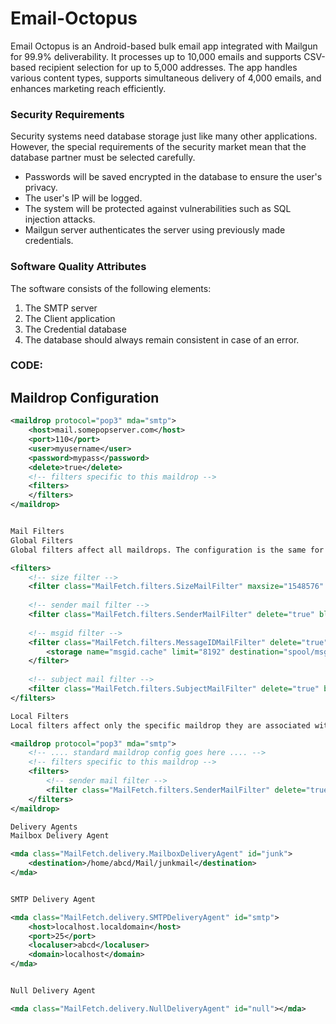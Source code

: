 # Email-Octopus
Email Octopus is an Android-based bulk email app integrated with Mailgun for 99.9% deliverability. It processes up to 10,000 emails and supports CSV-based recipient selection for up to 5,000 addresses. The app handles various content types, supports simultaneous delivery of 4,000 emails, and enhances marketing reach efficiently.


### Security Requirements

Security systems need database storage just like many other applications. However, the special requirements of the security market mean that the database partner must be selected carefully.

- Passwords will be saved encrypted in the database to ensure the user's privacy.
- The user's IP will be logged.
- The system will be protected against vulnerabilities such as SQL injection attacks.
- Mailgun server authenticates the server using previously made credentials.

### Software Quality Attributes 
The software consists of the following elements:  
1. The SMTP server  
2. The Client application  
3. The Credential database  
4. The database should always remain consistent in case of an error.  

### CODE: 
## Maildrop Configuration

```xml
<maildrop protocol="pop3" mda="smtp"> 
    <host>mail.somepopserver.com</host> 
    <port>110</port> 
    <user>myusername</user> 
    <password>mypass</password> 
    <delete>true</delete> 
    <!-- filters specific to this maildrop --> 
    <filters> 
    </filters> 
</maildrop>


Mail Filters
Global Filters
Global filters affect all maildrops. The configuration is the same for both global and local filters.

<filters>
    <!-- size filter -->
    <filter class="MailFetch.filters.SizeMailFilter" maxsize="1548576" delete="false"></filter>
    
    <!-- sender mail filter -->
    <filter class="MailFetch.filters.SenderMailFilter" delete="true" blocklist="/home/abcd/MailFetch/spool/blocklist" mda="junk"></filter>
    
    <!-- msgid filter -->
    <filter class="MailFetch.filters.MessageIDMailFilter" delete="true">
        <storage name="msgid.cache" limit="8192" destination="spool/msgid.cache"/>
    </filter>
    
    <!-- subject mail filter -->
    <filter class="MailFetch.filters.SubjectMailFilter" delete="true" blocklist="/home/abcd/MailFetch/spool/subject.blocklist" mda="junk"></filter>
</filters>

Local Filters
Local filters affect only the specific maildrop they are associated with.

<maildrop protocol="pop3" mda="smtp">
    <!-- .... standard maildrop config goes here .... -->
    <!-- filters specific to this maildrop -->
    <filters>
        <!-- sender mail filter -->
        <filter class="MailFetch.filters.SenderMailFilter" delete="true" blocklist="/home/abcd/MailFetch/spool/linuxlist" mda="linux"></filter>
    </filters>
</maildrop>

Delivery Agents
Mailbox Delivery Agent

<mda class="MailFetch.delivery.MailboxDeliveryAgent" id="junk">
    <destination>/home/abcd/Mail/junkmail</destination>
</mda>


SMTP Delivery Agent

<mda class="MailFetch.delivery.SMTPDeliveryAgent" id="smtp">
    <host>localhost.localdomain</host>
    <port>25</port>
    <localuser>abcd</localuser>
    <domain>localhost</domain>
</mda>


Null Delivery Agent

<mda class="MailFetch.delivery.NullDeliveryAgent" id="null"></mda>





